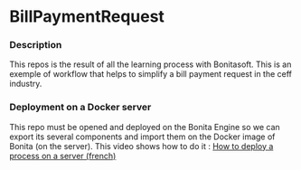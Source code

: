 # BillPaymentRequest

### Description
This repos is the result of all the learning process with Bonitasoft.
This is an exemple of workflow that helps to simplify a bill payment request in the ceff industry.

### Deployment on a Docker server
This repo must be opened and deployed on the Bonita Engine so we can export its several components and import them on the Docker image of Bonita (on the server).
This video shows how to do it :
[How to deploy a process on a server (french)](https://www.youtube.com/watch?v=OuFIoCVYDxI&t=378s)
